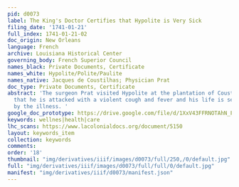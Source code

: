 ```yaml
---
pid: d0073
label: The King's Doctor Certifies that Hypolite is Very Sick
filing_date: '1741-01-21'
full_index: 1741-01-21-02
doc_origin: New Orleans
language: French
archive: Louisiana Historical Center
governing_body: French Superior Council
names_black: Private Documents, Certificate
names_white: Hypolite/Polite/Paulite
names_native: Jacques de Coustilhas; Physician Prat
doc_type: Private Documents, Certificate
abstract: 'The surgeon Prat visited Hypolite at the plantation of Coustilhas and reported
  that he is attacked with a violent cough and fever and his life is severly threatened
  by the illness. '
google_doc_prototype: https://drive.google.com/file/d/1XxV43FFRNOTAhN_FCwXcMbjwmxjhptEc/view?usp=drive_link
keywords: wellnes|health|care
lhc_scans: https://www.lacolonialdocs.org/document/5150
layout: keywords_item
collection: keywords
comments:
order: '18'
thumbnail: "img/derivatives/iiif/images/d0073/full/250,/0/default.jpg"
full: "img/derivatives/iiif/images/d0073/full/full/0/default.jpg"
manifest: "img/derivatives/iiif/d0073/manifest.json"
---
```

